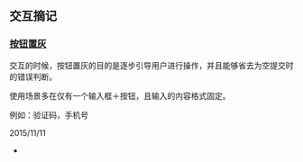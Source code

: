 ## 交互摘记

### [按钮置灰](http://ued.ctrip.com/blog/button-reset-grey-reflection.html) 

交互的时候，按钮置灰的目的是逐步引导用户进行操作，并且能够省去为空提交时的错误判断。

使用场景多在仅有一个输入框＋按钮，且输入的内容格式固定。

例如：验证码，手机号

2015/11/11

-



